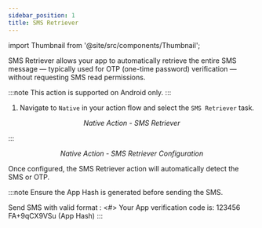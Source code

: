 ```yaml
---
sidebar_position: 1
title: SMS Retriever
---
```


import Thumbnail from '@site/src/components/Thumbnail';

SMS Retriever allows your app to automatically retrieve the entire SMS message — typically used for OTP (one-time password) verification — without requesting SMS read permissions. 

:::note
This action is supported on Android only. 
:::

1. Navigate to `Native` in your action flow and select the `SMS Retriever` task.


<figure>
<Thumbnail src="/img/reference/actionflow-blocks/sms-retriever/sms-retriever.png" alt="SMS Retriever Action" />
<figcaption align='center'><i>Native Action - SMS Retriever</i></figcaption>
</figure>

:::

<figure>
<Thumbnail src="/img/reference/actionflow-blocks/sms-retriever/sms-retriever-config.png" alt="SMS Retriever Configuration" />
<figcaption align='center'><i>Native Action - SMS Retriever Configuration</i></figcaption>
</figure>

Once configured, the SMS Retriever action will automatically detect the SMS or OTP.

:::note
Ensure the App Hash is generated before sending the SMS.

Send SMS with valid format : <#> Your App verification code is: 123456
FA+9qCX9VSu (App Hash)
:::
